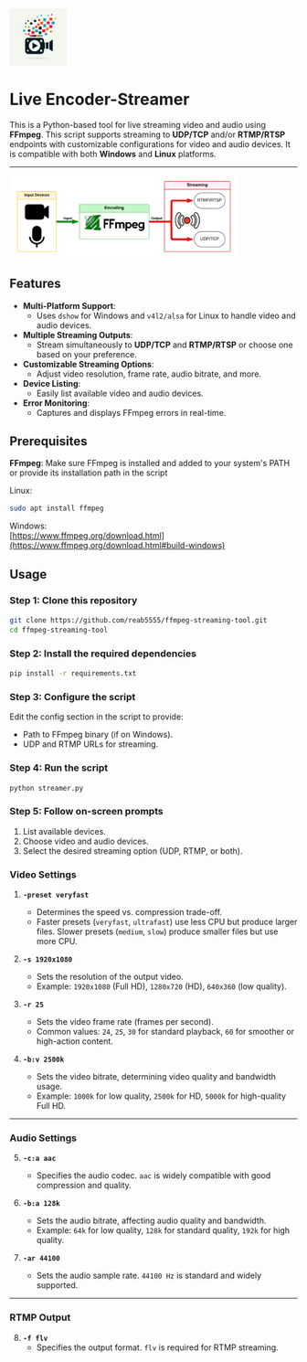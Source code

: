 <img src="appendix/icon.png" alt="Alt text for image1" width="100"/>

# Live Encoder-Streamer

This is a Python-based tool for live streaming video and audio using **FFmpeg**. This script supports streaming to **UDP/TCP** and/or **RTMP/RTSP** endpoints with customizable configurations for video and audio devices. It is compatible with both **Windows** and **Linux** platforms.

------------------------------------------------------------------------------------

<img src="appendix/workflow.png" alt="Alt text for image1" width="400"/>

## Features

- **Multi-Platform Support**:
  - Uses `dshow` for Windows and `v4l2/alsa` for Linux to handle video and audio devices.
- **Multiple Streaming Outputs**:
  - Stream simultaneously to **UDP/TCP** and **RTMP/RTSP** or choose one based on your preference.
- **Customizable Streaming Options**:
  - Adjust video resolution, frame rate, audio bitrate, and more.
- **Device Listing**:
  - Easily list available video and audio devices.
- **Error Monitoring**:
  - Captures and displays FFmpeg errors in real-time.

## Prerequisites
**FFmpeg**: Make sure FFmpeg is installed and added to your system's PATH or provide its installation path in the script

Linux:   
```bash
sudo apt install ffmpeg
```

Windows:   
[https://www.ffmpeg.org/download.html](https://www.ffmpeg.org/download.html#build-windows)

## Usage

### Step 1: Clone this repository

```bash
git clone https://github.com/reab5555/ffmpeg-streaming-tool.git
cd ffmpeg-streaming-tool
```

### Step 2: Install the required dependencies
```bash
pip install -r requirements.txt
```

### Step 3: Configure the script
Edit the config section in the script to provide:   

- Path to FFmpeg binary (if on Windows).   
- UDP and RTMP URLs for streaming.   

### Step 4: Run the script
```bash
python streamer.py
```

### Step 5: Follow on-screen prompts
1. List available devices.   
2. Choose video and audio devices.   
3. Select the desired streaming option (UDP, RTMP, or both).   

### Video Settings

1. **`-preset veryfast`**
   - Determines the speed vs. compression trade-off.
   - Faster presets (`veryfast`, `ultrafast`) use less CPU but produce larger files. Slower presets (`medium`, `slow`) produce smaller files but use more CPU.

2. **`-s 1920x1080`**
   - Sets the resolution of the output video.
   - Example: `1920x1080` (Full HD), `1280x720` (HD), `640x360` (low quality).

3. **`-r 25`**
   - Sets the video frame rate (frames per second).
   - Common values: `24`, `25`, `30` for standard playback, `60` for smoother or high-action content.

4. **`-b:v 2500k`**
   - Sets the video bitrate, determining video quality and bandwidth usage.
   - Example: `1000k` for low quality, `2500k` for HD, `5000k` for high-quality Full HD.

---

### Audio Settings

5. **`-c:a aac`**
   - Specifies the audio codec. `aac` is widely compatible with good compression and quality.

6. **`-b:a 128k`**
   - Sets the audio bitrate, affecting audio quality and bandwidth.
   - Example: `64k` for low quality, `128k` for standard quality, `192k` for high quality.

7. **`-ar 44100`**
   - Sets the audio sample rate. `44100 Hz` is standard and widely supported.

---

### RTMP Output

8. **`-f flv`**
   - Specifies the output format. `flv` is required for RTMP streaming.
